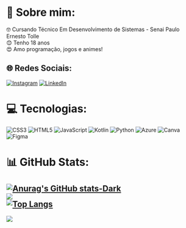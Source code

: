 # 💫 Sobre mim:
🤓 Cursando Técnico Em Desenvolvimento de Sistemas - Senai Paulo Ernesto Tolle<br>😊 Tenho 18 anos<br>😍 Amo programação, jogos e animes!


## 🌐 Redes Sociais:
[![Instagram](https://img.shields.io/badge/Instagram-%23E4405F.svg?logo=Instagram&logoColor=white)](https://instagram.com/https://www.instagram.com/__blood3_/?next=%2F) [![LinkedIn](https://img.shields.io/badge/LinkedIn-%230077B5.svg?logo=linkedin&logoColor=white)](https://linkedin.com/in/https://www.linkedin.com/in/marcos-santos-77756a260/) 

# 💻 Tecnologias:
![CSS3](https://img.shields.io/badge/css3-%231572B6.svg?style=for-the-badge&logo=css3&logoColor=white) ![HTML5](https://img.shields.io/badge/html5-%23E34F26.svg?style=for-the-badge&logo=html5&logoColor=white) ![JavaScript](https://img.shields.io/badge/javascript-%23323330.svg?style=for-the-badge&logo=javascript&logoColor=%23F7DF1E) ![Kotlin](https://img.shields.io/badge/kotlin-%230095D5.svg?style=for-the-badge&logo=kotlin&logoColor=white) ![Python](https://img.shields.io/badge/python-3670A0?style=for-the-badge&logo=python&logoColor=ffdd54) ![Azure](https://img.shields.io/badge/azure-%230072C6.svg?style=for-the-badge&logo=azure-devops&logoColor=white) ![Canva](https://img.shields.io/badge/Canva-%2300C4CC.svg?style=for-the-badge&logo=Canva&logoColor=white) 	![Figma](https://img.shields.io/badge/figma-%23F24E1E.svg?style=for-the-badge&logo=figma&logoColor=white)
# 📊 GitHub Stats:
[![Anurag's GitHub stats-Dark](https://github-readme-stats.vercel.app/api?username=gitmvfs&show_icons=true&theme=dark#gh-dark-mode-only)](https://github.com/anuraghazra/github-readme-stats#gh-dark-mode-only)<br/>
![](https://github-readme-streak-stats.herokuapp.com/?user=gitmvfs&theme=dark&hide_border=false)<br/>
[![Top Langs](https://github-readme-stats.vercel.app/api/top-langs/?username=gitmvfs&theme=dark&hide_border=false&include_all_commits=true&count_private=false&layout=compact&size_weight=0.5&count_weight=0.5)](https://github.com/anuraghazra/github-readme-stats)
---
[![](https://visitcount.itsvg.in/api?id=Marcos-fSantos&icon=0&color=0)](https://visitcount.itsvg.in)

<!-- Proudly created with GPRM ( https://gprm.itsvg.in ) -->
